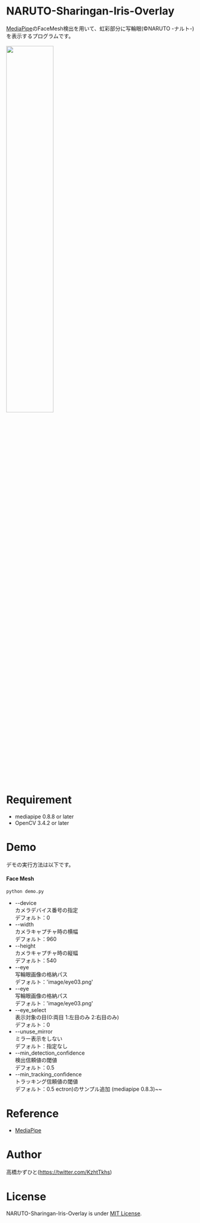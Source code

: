 # NARUTO-Sharingan-Iris-Overlay
[MediaPipe](https://github.com/google/mediapipe)のFaceMesh検出を用いて、虹彩部分に写輪眼(©NARUTO -ナルト-)を表示するプログラムです。<br><br>
<img src="https://user-images.githubusercontent.com/37477845/163666450-af2ccf87-560e-498f-a810-6fc212f9bf64.gif" width="50%">

# Requirement 
* mediapipe 0.8.8 or later<br>
* OpenCV 3.4.2 or later

# Demo
デモの実行方法は以下です。
#### Face Mesh
```bash
python demo.py
```
* --device<br>
カメラデバイス番号の指定<br>
デフォルト：0
* --width<br>
カメラキャプチャ時の横幅<br>
デフォルト：960
* --height<br>
カメラキャプチャ時の縦幅<br>
デフォルト：540
* --eye<br>
写輪眼画像の格納パス<br>
デフォルト：'image/eye03.png'
* --eye<br>
写輪眼画像の格納パス<br>
デフォルト：'image/eye03.png'
* --eye_select<br>
表示対象の目(0:両目 1:左目のみ 2:右目のみ)<br>
デフォルト：0
* --unuse_mirror<br>
ミラー表示をしない<br>
デフォルト：指定なし
* --min_detection_confidence<br>
検出信頼値の閾値<br>
デフォルト：0.5
* --min_tracking_confidence<br>
トラッキング信頼値の閾値<br>
デフォルト：0.5
ectron)のサンプル追加 (mediapipe 0.8.3)~~

# Reference
* [MediaPipe](https://github.com/google/mediapipe)

# Author
高橋かずひと(https://twitter.com/KzhtTkhs)
 
# License 
NARUTO-Sharingan-Iris-Overlay is under [MIT License](LICENSE).
